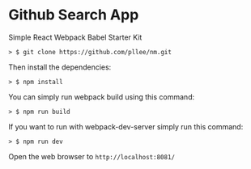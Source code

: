 # Github Search App
Simple React Webpack Babel Starter Kit

```
> $ git clone https://github.com/pllee/nm.git
```

Then install the dependencies:

```
> $ npm install
```


You can simply run webpack build using this command: 

```
> $ npm run build
```

If you want to run with webpack-dev-server simply run this command: 

```
> $ npm run dev
```

Open the web browser to `http://localhost:8081/`

